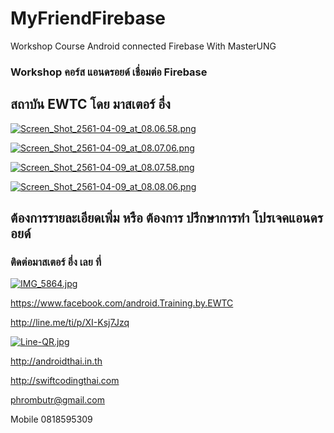 # MyFriendFirebase
Workshop Course Android connected Firebase With MasterUNG

### Workshop คอร์ส แอนดรอยด์ เชื่อมต่อ Firebase
## สถาบัน EWTC โดย มาสเตอร์ อึ่ง

[![Screen_Shot_2561-04-09_at_08.06.58.png](https://s31.postimg.cc/6w6fk9c23/Screen_Shot_2561-04-09_at_08.06.58.png)](https://postimg.cc/image/5h4uvjayv/)

[![Screen_Shot_2561-04-09_at_08.07.06.png](https://s31.postimg.cc/wrq63pdyj/Screen_Shot_2561-04-09_at_08.07.06.png)](https://postimg.cc/image/hvrmw42jr/)

[![Screen_Shot_2561-04-09_at_08.07.58.png](https://s31.postimg.cc/hj08py7ff/Screen_Shot_2561-04-09_at_08.07.58.png)](https://postimg.cc/image/4euod9fdj/)

[![Screen_Shot_2561-04-09_at_08.08.06.png](https://s31.postimg.cc/vpfzl6q0b/Screen_Shot_2561-04-09_at_08.08.06.png)](https://postimg.cc/image/rgb9j0mqv/)

## ต้องการรายละเอียดเพิ่ม หรือ ต้องการ ปรึกษาการทำ โปรเจคแอนดรอยด์
### ติดต่อมาสเตอร์ อึ่ง เลย ที่

[![IMG_5864.jpg](https://s17.postimg.org/vsniq5zm7/IMG_5864.jpg)](https://postimg.org/image/bla2xv24r/)

https://www.facebook.com/android.Training.by.EWTC

http://line.me/ti/p/XI-Ksj7Jzq

[![Line-QR.jpg](https://s9.postimg.org/41ec4gb3z/Line-_QR.jpg)](https://postimg.org/image/h5jwh535n/)

http://androidthai.in.th

http://swiftcodingthai.com    

phrombutr@gmail.com

Mobile 0818595309


